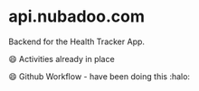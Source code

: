 # api.nubadoo.com
Backend for the Health Tracker App.

:smile: Activities already in place

:smile: Github Workflow - have been doing this :halo:
